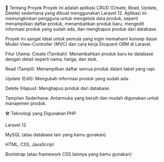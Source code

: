 🚀 Tentang Proyek
Proyek ini adalah aplikasi CRUD (Create, Read, Update, Delete) sederhana yang dibuat menggunakan Laravel 12. Aplikasi ini memungkinkan pengguna untuk mengelola data produk, seperti menampilkan daftar produk, menambahkan produk baru, mengedit informasi produk yang sudah ada, dan menghapus produk dari database.

Proyek ini sangat ideal untuk pemula yang ingin memahami konsep dasar Model-View-Controller (MVC) dan cara kerja Eloquent ORM di Laravel.

Fitur Utama:
Create (Tambah): Menambahkan produk baru ke database dengan detail seperti nama, harga, dan stok.

Read (Tampil): Menampilkan daftar semua produk dalam tabel yang rapi.

Update (Edit): Mengubah informasi produk yang sudah ada.

Delete (Hapus): Menghapus produk dari database.

Tampilan Sederhana: Antarmuka yang bersih dan mudah digunakan untuk manajemen produk.

🛠️ Teknologi yang Digunakan
PHP

Laravel 12

MySQL (atau database lain yang kamu gunakan)

HTML, CSS, JavaScript

Bootstrap (atau framework CSS lainnya yang kamu gunakan)
